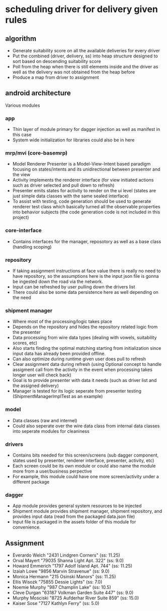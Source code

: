 # scheduling driver for delivery given rules
## algorithm
- Generate suitability score on all the available deliveries for every driver
- Put the combined (driver, delivery, ss) into heap structure designed to sort based on descending suitability score
- Poll from the heap when there is still elements inside and the driver as well as the delivery was not obtained from the heap before
- Produce a map from driver to assignment

## android architecture
Various modules
### app
- Thin layer of module primary for dagger injection as well as manifest in this case
- System wide initialization for libraries could also be in here
### mrp/mvi (core-basemrp)
- Model Renderer Presenter is a Model-View-Intent based paradigm focusing on states/intents and its unidirectional between presenter and the view
- Activity implements the renderer interface (for view initiated actions such as driver selected and pull down to refresh)
- Presenter emits states for activity to render on the ui level (states are just simple data classes with the same sealed interface)
- To assist with testing, code generation should be used to generate renderer test class which basically turned all the observable properties into behavior subjects (the code generation code is not included in this project)
### core-interface
- Contains interfaces for the manager, reposotory as well as a base class (handling scoping)
### repository
- If taking assignment instructions at face value there is really no need to have repository, so the assumptions here is the input json file is gonna be ingested down the road via the network.
- Input can be refreshed by user pulling down the drivers list
- There could also be some data persistence here as well depending on the need
### shipment manager
- Where most of the processing/logic takes place
- Depends on the repository and hides the repository related logic from the presenter
- Data processing from wire data types (dealing with vowels, suitability scores, etc)
- Also starts finding the optimal matching starting from initialization since input data has already been provided offline. 
- Can also optimize during runtime given user does pull to refresh
- Clear assignment data during refresh (using Optional concept to handle assigment call from the activity in the event when processing takes longer user will check back) 
- Goal is to provide presenter with data it needs (such as driver list and the assigned delivery)
- Manager is tested for its logic seperate from presenter testing (ShipmentManagerImplTest as an example)
### model
- Data classes (raw and internel)
- Could also seperate over the wire data class from internal data classes into seperate modules for cleaniness
### drivers
- Contains bits needed for this screen/screens (sub dagger component, states used by presenter, renderer interface, presenter, activity, etc)
- Each screen could be its own module or could also name the module more from a user/business perpective
- For example, this module could have one more screen/activity under a different package
### dagger
- App module provides general system resources to be injected
- Shipment module provides shipment manager, shipment repository, and provides input data (read from the packaged data.json file)
- Input file is packaged in the assets folder of this module for convenience.

## Assignment
- Everardo Welch "2431 Lindgren Corners" (ss: 11.25)
- Orval Mayert "79035 Shanna Light Apt. 322" (ss: 9.0)
- Howard Emmerich "1797 Adolf Island Apt. 744" (ss: 11.25)
- Izaiah Lowe "9856 Marvin Stravenue" (ss: 9.0)
- Monica Hermann "215 Osinski Manors" (ss: 11.25)
- Ellis Wisozk "75855 Dessie Lights" (ss: 7.0)
- Noemie Murphy "987 Champlin Lake" (ss: 10.5)
- Cleve Durgan "63187 Volkman Garden Suite 447" (ss: 9.0)
- Murphy Mosciski "8725 Aufderhar River Suite 859" (ss: 15.0)
- Kaiser Sose "7127 Kathlyn Ferry" (ss: 5.0)
